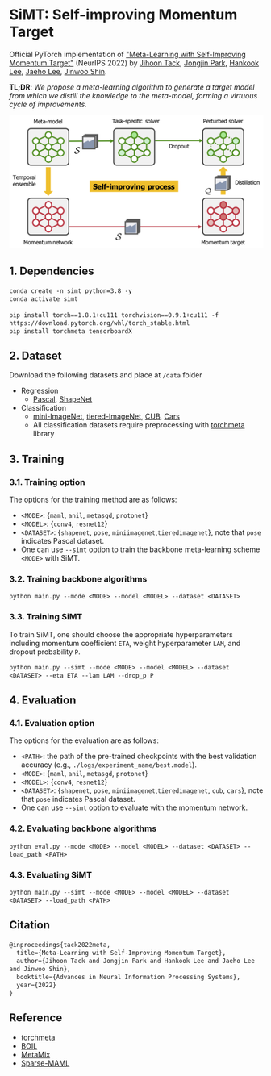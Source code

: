 # SiMT: Self-improving Momentum Target

Official PyTorch implementation of ["Meta-Learning with Self-Improving Momentum Target"](https://arxiv.org/abs/2210.05185) (NeurIPS 2022) by 
[Jihoon Tack](https://jihoontack.github.io/),
[Jongjin Park](https://pjj4288.github.io/),
[Hankook Lee](https://hankook.github.io/),
[Jaeho Lee](https://jaeho-lee.github.io/),
[Jinwoo Shin](https://alinlab.kaist.ac.kr/shin.html).

**TL;DR**: *We propose a meta-learning algorithm to generate a target model from which we distill the knowledge to the meta-model, forming a virtuous cycle of improvements.*

<p align="center">
    <img src=figure/concept_figure.png width="900"> 
</p>

## 1. Dependencies
```
conda create -n simt python=3.8 -y
conda activate simt

pip install torch==1.8.1+cu111 torchvision==0.9.1+cu111 -f https://download.pytorch.org/whl/torch_stable.html
pip install torchmeta tensorboardX
```

## 2. Dataset
Download the following datasets and place at `/data` folder
- Regression
  - [Pascal](https://github.com/mingzhang-yin/Meta-learning-without-memorization), [ShapeNet](https://github.com/boschresearch/what-matters-for-meta-learning)
- Classification
  - [mini-ImageNet](https://github.com/renmengye/few-shot-ssl-public/), [tiered-ImageNet](https://github.com/renmengye/few-shot-ssl-public/), [CUB](https://paperswithcode.com/dataset/cub-200-2011), [Cars](https://ai.stanford.edu/~jkrause/cars/car_dataset.html)
  - All classification datasets require preprocessing with [torchmeta](https://github.com/tristandeleu/pytorch-meta) library

## 3. Training
### 3.1. Training option
The options for the training method are as follows:
- `<MODE>`: {`maml`, `anil`, `metasgd`, `protonet`}
- `<MODEL>`: {`conv4`, `resnet12`}
- `<DATASET>`: {`shapenet`, `pose`, `miniimagenet`,`tieredimagenet`}, note that `pose` indicates Pascal dataset.
- One can use `--simt` option to train the backbone meta-learning scheme `<MODE>` with SiMT.

### 3.2. Training backbone algorithms
```
python main.py --mode <MODE> --model <MODEL> --dataset <DATASET>
```

### 3.3. Training SiMT
To train SiMT, one should choose the appropriate hyperparameters including momentum coefficient `ETA`, weight hyperparameter `LAM`, and dropout probability `P`.
```
python main.py --simt --mode <MODE> --model <MODEL> --dataset <DATASET> --eta ETA --lam LAM --drop_p P
```

## 4. Evaluation
### 4.1. Evaluation option
The options for the evaluation are as follows:
- `<PATH>`: the path of the pre-trained checkpoints with the best validation accuracy (e.g., `./logs/experiment_name/best.model`).
- `<MODE>`: {`maml`, `anil`, `metasgd`, `protonet`}
- `<MODEL>`: {`conv4`, `resnet12`}
- `<DATASET>`: {`shapenet`, `pose`, `miniimagenet`,`tieredimagenet`, `cub`, `cars`}, note that `pose` indicates Pascal dataset.
- One can use `--simt` option to evaluate with the momentum network.

### 4.2. Evaluating backbone algorithms
```
python eval.py --mode <MODE> --model <MODEL> --dataset <DATASET> --load_path <PATH>
```

### 4.3. Evaluating SiMT
```
python main.py --simt --mode <MODE> --model <MODEL> --dataset <DATASET> --load_path <PATH>
```

## Citation
```
@inproceedings{tack2022meta,
  title={Meta-Learning with Self-Improving Momentum Target},
  author={Jihoon Tack and Jongjin Park and Hankook Lee and Jaeho Lee and Jinwoo Shin},
  booktitle={Advances in Neural Information Processing Systems},
  year={2022}
}
```

## Reference
- [torchmeta](https://github.com/tristandeleu/pytorch-meta)
- [BOIL](https://github.com/HJ-Yoo/BOIL)
- [MetaMix](https://github.com/huaxiuyao/MetaMix)
- [Sparse-MAML](https://github.com/Johswald/learning_where_to_learn)
